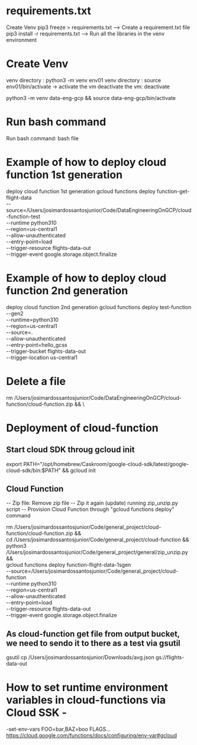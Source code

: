 
# requirements.txt  
Create Venv
pip3 freeze > requirements.txt 		--> Create a requirement.txt file
pip3 install -r requirements.txt  	--> Run all the libraries in the venv environment


# Create Venv
venv directory   : python3 -m venv env01
venv directory   : source env01/bin/activate  → activate the vm
deactivate the vm: deactivate

python3 -m venv data-eng-gcp && source data-eng-gcp/bin/activate 

# Run bash command
Run bash command: bash file


# Example of how to deploy cloud function 1st generation
deploy cloud function 1st generation
gcloud functions deploy function-get-flight-data \
--source=/Users/josimardossantosjunior/Code/DataEngineeringOnGCP/cloud-function-test \
--runtime python310 \
--region=us-central1 \
--allow-unauthenticated \
--entry-point=load \
--trigger-resource flights-data-out \
--trigger-event google.storage.object.finalize

# Example of how to deploy cloud function 2nd generation
deploy cloud function 2nd generation
gcloud functions deploy test-function \
--gen2 \
--runtime=python310 \
--region=us-central1 \
--source=. \
--allow-unauthenticated \
--entry-point=hello_gcss \
--trigger-bucket flights-data-out \
--trigger-location us-central1


# Delete a file
rm /Users/josimardossantosjunior/Code/DataEngineeringOnGCP/cloud-function/cloud-function.zip && \


# Deployment of cloud-function


## Start cloud SDK throug gcloud init
export PATH="/opt/homebrew/Caskroom/google-cloud-sdk/latest/google-cloud-sdk/bin:$PATH" && gcloud init


## Cloud Function
-- Zip file: Remove zip file
-- Zip it again (update) running zip_unzip.py script
-- Provision Cloud Function through "gcloud functions deploy" command

rm /Users/josimardossantosjunior/Code/general_project/cloud-function/cloud-function.zip && \
cd /Users/josimardossantosjunior/Code/general_project/cloud-function && \
python3 /Users/josimardossantosjunior/Code/general_project/general/zip_unzip.py && \
gcloud functions deploy function-flight-data-1sgen \
--source=/Users/josimardossantosjunior/Code/general_project/cloud-function \
--runtime python310 \
--region=us-central1 \
--allow-unauthenticated \
--entry-point=load \
--trigger-resource flights-data-out \
--trigger-event google.storage.object.finalize

## As cloud-function get file from output bucket, we need to sendo it to there as a test via gsutil
gsutil cp /Users/josimardossantosjunior/Downloads/avg.json gs://flights-data-out


# How to set runtime environment variables in cloud-functions via Cloud SSK - 
-set-env-vars FOO=bar,BAZ=boo FLAGS...
https://cloud.google.com/functions/docs/configuring/env-var#gcloud
